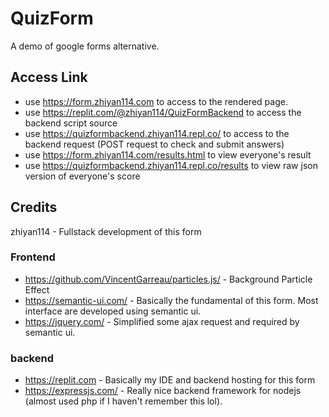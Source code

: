 # QuizForm
A demo of google forms alternative.
## Access Link
* use https://form.zhiyan114.com to access to the rendered page.
* use https://replit.com/@zhiyan114/QuizFormBackend to access the backend script source
* use https://quizformbackend.zhiyan114.repl.co/ to access to the backend request (POST request to check and submit answers)
* use https://form.zhiyan114.com/results.html to view everyone's result
* use https://quizformbackend.zhiyan114.repl.co/results to view raw json version of everyone's score
## Credits
zhiyan114 - Fullstack development of this form
### Frontend
* https://github.com/VincentGarreau/particles.js/ - Background Particle Effect
* https://semantic-ui.com/ - Basically the fundamental of this form. Most interface are developed using semantic ui.
* https://jquery.com/ - Simplified some ajax request and required by semantic ui.
### backend
* https://replit.com - Basically my IDE and backend hosting for this form
* https://expressjs.com/ - Really nice backend framework for nodejs (almost used php if I haven't remember this lol).
